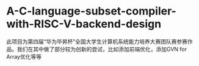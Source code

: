 # A-C-language-subset-compiler-with-RISC-V-backend-design
此项目为第四届“华为毕昇杯”全国大学生计算机系统能力培养大赛团队赛参赛作品。我们在其中做了部分较为创新的尝试，比如添加前端优化，添加GVN for Array优化等等
